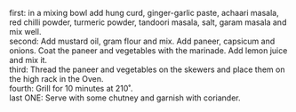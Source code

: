 first:  in a mixing bowl add hung curd, ginger-garlic paste, achaari masala, red chilli powder, turmeric powder, tandoori masala, salt, garam masala and mix well.                                                                                                                                                                                                                                                                                                                                                                                      
second:   Add mustard oil, gram flour and mix. Add paneer, capsicum and onions. Coat the paneer and vegetables with the marinade. Add lemon juice and mix it.                                                                                                                                                                                                                                                                                                                          
third:   Thread the paneer and vegetables on the skewers and place them on the high rack in the Oven.                                                                                                                                                                                                                                                                  
fourth:  Grill for 10 minutes at 210˚.                                                                                                              
last ONE:   Serve with some chutney and garnish with coriander.